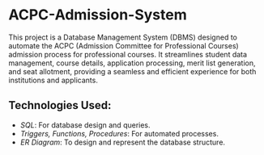 # ACPC-Admission-System
This project is a Database Management System (DBMS) designed to automate the ACPC (Admission Committee for Professional Courses) admission process for professional courses. It streamlines student data management, course details, application processing, merit list generation, and seat allotment, providing a seamless and efficient experience for both institutions and applicants.

## Technologies Used:
- *SQL*: For database design and queries.
- *Triggers, Functions, Procedures*: For automated processes.
- *ER Diagram*: To design and represent the database structure.
